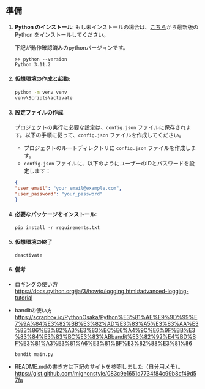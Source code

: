 ## 準備
1. **Python のインストール**: もし未インストールの場合は、[こちら](https://www.python.org/)から最新版の Python をインストールしてください。

    下記が動作確認済みのpythonバージョンです。
    ```
    >> python --version
    Python 3.11.2
    ```
2. #### 仮想環境の作成と起動:
    ```bash
    python -m venv venv
    venv\Scripts\activate
    ```

3. #### 設定ファイルの作成
    プロジェクトの実行に必要な設定は、`config.json` ファイルに保存されます。以下の手順に従って、`config.json` ファイルを作成してください。

    * プロジェクトのルートディレクトリに `config.json` ファイルを作成します。
    *  `config.json` ファイルに、以下のようにユーザーのIDとパスワードを設定します：

    ```json
    {
    "user_email": "your_email@example.com",
    "user_password": "your_password"
    }
    ``` 

3. #### 必要なパッケージをインストール:
    ```コマンドプロンプト
    pip install -r requirements.txt
    ```  

4. #### 仮想環境の終了
    ```コマンドプロンプト
    deactivate
    ``` 
5. #### 備考
* ロギングの使い方
https://docs.python.org/ja/3/howto/logging.html#advanced-logging-tutorial

* banditの使い方
https://scrapbox.io/PythonOsaka/Python%E3%81%AE%E9%9D%99%E7%9A%84%E3%82%BB%E3%82%AD%E3%83%A5%E3%83%AA%E3%83%86%E3%82%A3%E3%83%BC%E6%A4%9C%E6%9F%BB%E3%83%84%E3%83%BC%E3%83%ABbandit%E3%82%92%E4%BD%BF%E3%81%A3%E3%81%A6%E3%81%BF%E3%82%88%E3%81%86
    ```コマンドプロンプト
    bandit main.py
    ``` 
* README.mdの書き方は下記のサイトを参照しました（自分用メモ）。
  https://gist.github.com/mignonstyle/083c9e1651d7734f84c99b8cf49d57fa 